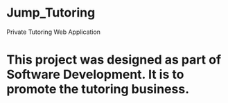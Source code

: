 # Jump_Tutoring
Private Tutoring Web Application 
# This project was designed as part of Software Development. It is to promote the tutoring business.
